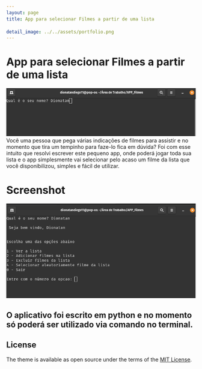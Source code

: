 ```yaml
---
layout: page
title: App para selecionar Filmes a partir de uma lista

detail_image: ../../assets/portfolio.png
---
```


# App para selecionar Filmes a partir de uma lista

<img src="1.png">
Você uma pessoa que pega várias indicações de filmes para assistir e no momento que tira um tempinho para faze-lo fica em dúvida? Foi com esse intuito que resolvi escrever este pequeno app, onde poderá jogar toda sua lista e o app simplesmente vai selecionar pelo acaso um filme da lista que você disponibilizou, simples e fácil de utilizar.

# Screenshot
<img src="2.png">

## O aplicativo foi escrito em python e no momento só poderá ser utilizado via comando no terminal.

## License

The theme is available as open source under the terms of the [MIT License](https://opensource.org/licenses/MIT).
